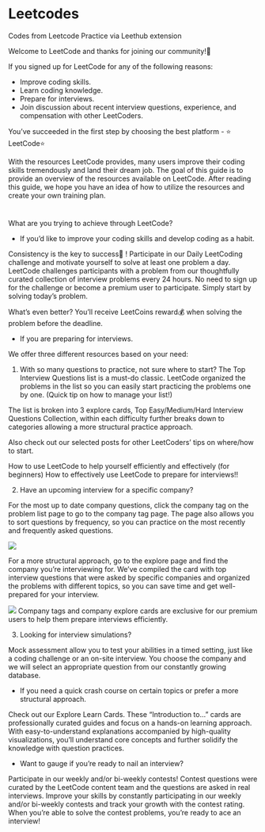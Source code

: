 # Leetcodes
Codes from Leetcode Practice via Leethub extension


Welcome to LeetCode and thanks for joining our community!👏

If you signed up for LeetCode for any of the following reasons:

- Improve coding skills.
- Learn coding knowledge.
- Prepare for interviews.
- Join discussion about recent interview questions, experience, and compensation with other LeetCoders.

You’ve succeeded in the first step by choosing the best platform - ⭐ LeetCode⭐

With the resources LeetCode provides, many users improve their coding skills tremendously and land their dream job. The goal of this guide 
is to provide an overview of the resources available on LeetCode. After reading this guide, we hope you have an idea of how to utilize the 
resources and create your own training plan.

#

What are you trying to achieve through LeetCode?

- If you’d like to improve your coding skills and develop coding as a habit.

Consistency is the key to success💪 ! Participate in our Daily LeetCoding challenge and motivate yourself to solve at least one problem a day. LeetCode challenges participants with a problem from our thoughtfully curated collection of interview problems every 24 hours. No need to sign up for the challenge or become a premium user to participate. Simply start by solving today’s problem.

What’s even better? You’ll receive LeetCoins reward💰 when solving the problem before the deadline.



- If you are preparing for interviews.

We offer three different resources based on your need:

1. With so many questions to practice, not sure where to start?
The Top Interview Questions list is a must-do classic. LeetCode organized the problems in the list so you can easily start practicing the problems one by one. (Quick tip on how to manage your list!)

The list is broken into 3 explore cards, Top Easy/Medium/Hard Interview Questions Collection, within each difficulty further breaks down to categories allowing a more structural practice approach.

Also check out our selected posts for other LeetCoders’ tips on where/how to start.

How to use LeetCode to help yourself efficiently and effectively (for beginners)
How to effectively use LeetCode to prepare for interviews!!

2. Have an upcoming interview for a specific company?

For the most up to date company questions, click the company tag on the problem list page to go to the company tag page. The page also allows you to sort questions by frequency, so you can practice on the most recently and frequently asked questions.

![](https://assets.leetcode.com/users/images/6c9a361e-bee5-4b3c-a905-5c3df81b416e_1613685985.8524756.png)

For a more structural approach, go to the explore page and find the company you’re interviewing for. We’ve compiled the card with top interview 
questions that were asked by specific companies and organized the problems with different topics, so you can save time and get well-prepared for 
your interview.

![](https://assets.leetcode.com/users/images/4e16dbce-01de-443f-b579-4881e1e5324f_1613686019.6872525.png)
Company tags and company explore cards are exclusive for our premium users to help them prepare interviews efficiently.

3. Looking for interview simulations?

Mock assessment allow you to test your abilities in a timed setting, just like a coding challenge or an on-site interview. You choose the company
and we will select an appropriate question from our constantly growing database.


- If you need a quick crash course on certain topics or prefer a more structural approach.

Check out our Explore Learn Cards. These “Introduction to…” cards are professionally curated guides and focus on a hands-on learning approach.
With easy-to-understand explanations accompanied by high-quality visualizations, you’ll understand core concepts and further solidify the
knowledge with question practices.

- Want to gauge if you’re ready to nail an interview?

Participate in our weekly and/or bi-weekly contests!
Contest questions were curated by the LeetCode content team and the questions are asked in real interviews. Improve your skills by constantly
participating in our weekly and/or bi-weekly contests and track your growth with the contest rating. When you’re able to solve the contest problems,
you’re ready to ace an interview!

